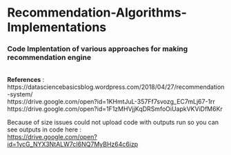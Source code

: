 # Recommendation-Algorithms-Implementations
<h3>Code Implentation of various approaches for making recommendation engine</h3><br>
<b>References</b> : 
 <href>https://datasciencebasicsblog.wordpress.com/2018/04/27/recommendation-system/</href><br>
 <href>https://drive.google.com/open?id=1KHmtJuL-357Ff7svozg_EC7mLj67-1rr</href><br>
 <href>https://drive.google.com/open?id=1F1zMHVjjKqDRSmfoOiUapkVKViDfM6Kr</href><br>
 
Because of size issues could not upload code with outputs run so you can see outputs in code here : <br>
<href>https://drive.google.com/open?id=1ycG_NYX3NtALW7cI6NQ7MyBHz64c6izp</href>
